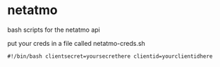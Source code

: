 # netatmo
bash scripts for the netatmo api


put your creds in a file called netatmo-creds.sh

`#!/bin/bash
clientsecret=yoursecrethere
clientid=yourclientidhere`
